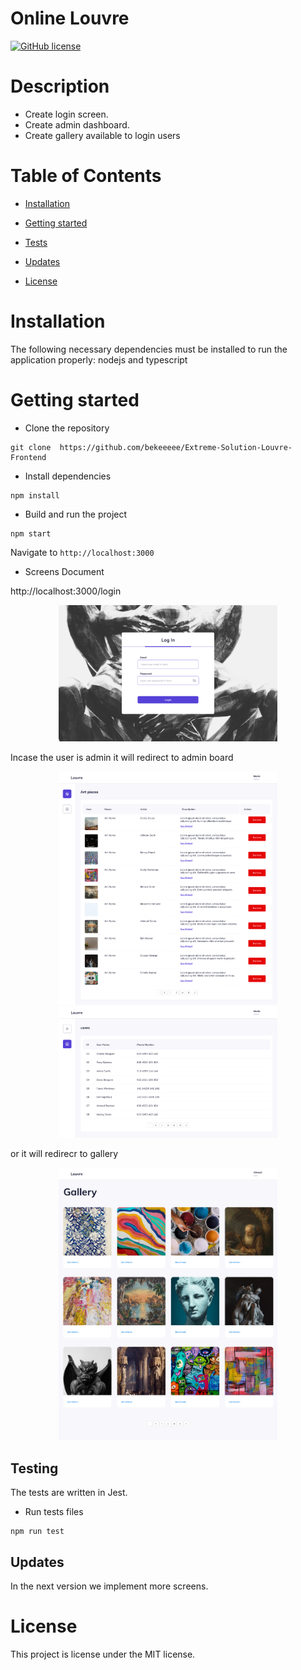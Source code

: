 # Online Louvre

[![GitHub license](https://img.shields.io/badge/license-MIT-blue.svg)](https://github.com/bekeeeee/Extreme-Solution-Louvre-Frontend)

# Description

- Create login screen.
- Create admin dashboard.
- Create gallery available to login users

# Table of Contents

- [Installation](#installation)

- [Getting started](#gettinStarted)

- [Tests](#tests)

- [Updates](#updates)

- [License](#license)

# Installation

The following necessary dependencies must be installed to run the application properly: nodejs and typescript

# Getting started

- Clone the repository

```
git clone  https://github.com/bekeeeee/Extreme-Solution-Louvre-Frontend
```

- Install dependencies

```
npm install
```

- Build and run the project

```
npm start
```

Navigate to `http://localhost:3000`

- Screens Document

http://localhost:3000/login
   
<p align="center">
  <img src="https://github.com/bekeeeee/Extreme-Solution-Louvre-Frontend/blob/master/src/Assets/gallery/Login.png" width="350" title="hover text">
</p>

Incase the user is admin it will redirect to admin board
<p align="center">
  <img src="https://github.com/bekeeeee/Extreme-Solution-Louvre-Frontend/blob/master/src/Assets/gallery/Art%20pieces%20page.png" width="350" title="hover text">
  <img src="https://github.com/bekeeeee/Extreme-Solution-Louvre-Frontend/blob/master/src/Assets/gallery/users%20page.png" width="350" title="hover text">
</p>

or it will redirecr to gallery
<p align="center">
  <img src="https://github.com/bekeeeee/Extreme-Solution-Louvre-Frontend/blob/master/src/Assets/gallery/Gallery%20Page.png" width="350" title="hover text">
</p>

## Testing

The tests are written in Jest.

- Run tests files

```
npm run test

```

## Updates

In the next version we implement more screens.

# License

This project is license under the MIT license.
